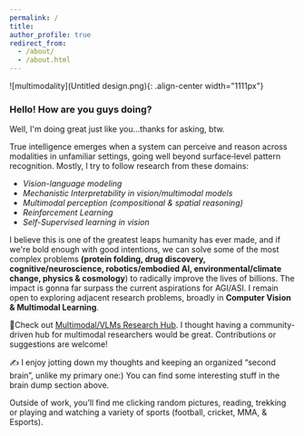 ```yaml
---
permalink: /
title: 
author_profile: true
redirect_from: 
  - /about/
  - /about.html
---  
```


![multimodality](Untitled design.png){: .align-center width="1111px"}  


### Hello! How are you guys doing?
Well, I'm doing great just like you...thanks for asking, btw.

True intelligence emerges when a system can perceive and reason across modalities in unfamiliar settings, going well beyond surface‐level pattern recognition. Mostly, I try to follow research from these domains: 
- *Vision-language modeling* 
- *Mechanistic Interpretability in vision/multimodal models*
- *Multimodal perception (compositional & spatial reasoning)*
- *Reinforcement Learning*
- *Self-Supervised learning in vision*

I believe this is one of the greatest leaps humanity has ever made, and if we're bold enough with good intentions, we can solve some of the most complex problems **(protein folding, drug discovery, cognitive/neuroscience, robotics/embodied AI, environmental/climate change, physics & cosmology**) to radically improve the lives of billions. The impact is gonna far surpass the current aspirations for AGI/ASI. I remain open to exploring adjacent research problems, broadly in **Computer Vision & Multimodal Learning**.

📌Check out [Multimodal/VLMs Research Hub](https://github.com/thubZ09/vision-language-model-hub.git). I thought having a community-driven hub for multimodal researchers would be great. Contributions or suggestions are welcome!

✍️ I enjoy jotting down my thoughts and keeping an organized “second brain”, unlike my primary one:) You can find some interesting stuff in the brain dump section above. 

Outside of work, you’ll find me clicking random pictures, reading, trekking or playing and watching a variety of sports (football, cricket, MMA, & Esports).